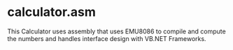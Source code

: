 # calculator.asm

This Calculator uses assembly that uses EMU8086 to compile and compute the numbers and handles interface design with VB.NET Frameworks.

